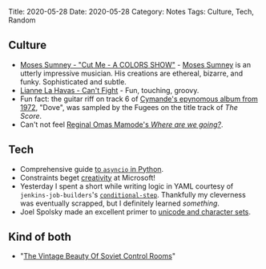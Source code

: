 Title: 2020-05-28
Date: 2020-05-28
Category: Notes
Tags: Culture, Tech, Random

## Culture
* [Moses Sumney - "Cut Me - A COLORS SHOW"](https://open.spotify.com/track/7on3o8pByhIx1p2qSrad4e?si=2sQk-uKcTq-NhopYRxrpVw) - [Moses Sumney](https://en.wikipedia.org/wiki/Moses_Sumney) is an utterly impressive musician. His creations are ethereal, bizarre, and funky. Sophisticated and subtle.
* [Lianne La Havas - Can't Fight](https://open.spotify.com/track/1zALEEIF3ipCSQMyHBzwPf?si=KW8NPirKSYWV4GlHVsIH9w) - Fun, touching, groovy.
* Fun fact: the guitar riff on track 6 of [Cymande's epynomous album from 1972](https://open.spotify.com/album/2s0y5BFQpUv5YiXsezn4rL?si=Zp9q0TS3QMCs4f0P6JVG-Q), "Dove", was sampled by the Fugees on the title track of _The Score_.
* Can't not feel [Reginal Omas Mamode's _Where are we going?_](https://open.spotify.com/album/1T12bIVHf2tDPy6pNCMEDC?si=l1G63_nwSHGtilVdsuPx-w).

## Tech
* Comprehensive guide [to `asyncio` in Python](https://www.integralist.co.uk/posts/python-asyncio/).
* Constraints beget [creativity](http://kylehalladay.com/blog/2020/05/20/Rendering-With-Notepad.html) at Microsoft!
* Yesterday I spent a short while writing logic in YAML courtesy of `jenkins-job-builders`'s [`conditional-step`](https://docs.openstack.org/infra/jenkins-job-builder/builders.html#builders.conditional-step). Thankfully my cleverness was eventually scrapped, but I definitely learned _something_.
* Joel Spolsky made an excellent primer to [unicode and character sets](https://www.joelonsoftware.com/2003/10/08/the-absolute-minimum-every-software-developer-absolutely-positively-must-know-about-unicode-and-character-sets-no-excuses/).

## Kind of both
* "[The Vintage Beauty Of Soviet Control Rooms](https://designyoutrust.com/2018/01/vintage-beauty-soviet-control-rooms/)"
